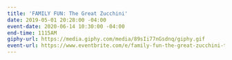 ```yaml
---
title: 'FAMILY FUN: The Great Zucchini'
date: 2019-05-01 20:28:00 -04:00
event-date: 2020-06-14 10:30:00 -04:00
end-time: 1115AM
giphy-url: https://media.giphy.com/media/89sIi77nGsdnq/giphy.gif
event-url: https://www.eventbrite.com/e/family-fun-the-great-zucchini-tickets-92596700223
---
```


